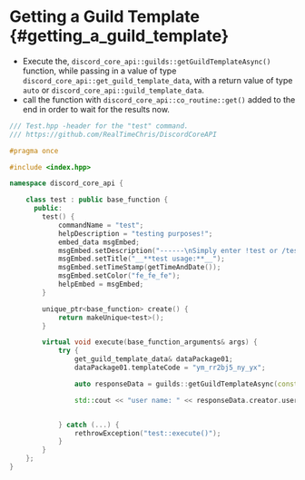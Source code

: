 Getting a Guild Template {#getting_a_guild_template}
============
- Execute the, `discord_core_api::guilds::getGuildTemplateAsync()` function, while passing in a value of type `discord_core_api::get_guild_template_data`, with a return value of type `auto` or `discord_core_api::guild_template_data`.
- call the function with `discord_core_api::co_routine::get()` added to the end in order to wait for the results now.

```cpp
/// Test.hpp -header for the "test" command.
/// https://github.com/RealTimeChris/DiscordCoreAPI

#pragma once

#include <index.hpp>

namespace discord_core_api {

	class test : public base_function {
	  public:
		test() {
			commandName = "test";
			helpDescription = "testing purposes!";
			embed_data msgEmbed;
			msgEmbed.setDescription("------\nSimply enter !test or /test!\n------");
			msgEmbed.setTitle("__**test usage:**__");
			msgEmbed.setTimeStamp(getTimeAndDate());
			msgEmbed.setColor("fe_fe_fe");
			helpEmbed = msgEmbed;
		}

		unique_ptr<base_function> create() {
			return makeUnique<test>();
		}

		virtual void execute(base_function_arguments& args) {
			try {
				get_guild_template_data& dataPackage01;
				dataPackage01.templateCode = "ym_rr2bj5_ny_yx";

				auto responseData = guilds::getGuildTemplateAsync(const dataPackage01).get();

				std::cout << "user name: " << responseData.creator.userName << std::endl;


			} catch (...) {
				rethrowException("test::execute()");
			}
		}
	};
}
```
